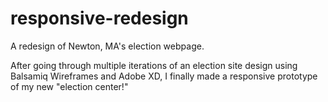# responsive-redesign
A redesign of Newton, MA's election webpage.

After going through multiple iterations of an election site design using
Balsamiq Wireframes and Adobe XD, I finally made a responsive prototype of
my new "election center!"
